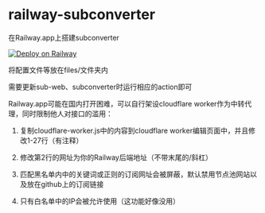 # railway-subconverter
在Railway.app上搭建subconverter

[![Deploy on Railway](https://railway.app/button.svg)](https://railway.app/new/template?template=https%3A%2F%2Fgithub.com%2Ftpdh%2Frailway-subconverter&referralCode=y7njpi)

将配置文件等放在files/文件夹内

需要更新sub-web、subconverter时运行相应的action即可

Railway.app可能在国内打开困难，可以自行架设cloudflare worker作为中转代理，同时限制他人对接口的滥用：

1. 复制cloudflare-worker.js中的内容到cloudflare worker编辑页面中，并且修改1-27行（有注释）

1. 修改第2行的网址为你的Railway后端地址（不带末尾的/斜杠）

1. 匹配黑名单内中的关键词或正则的订阅网址会被屏蔽，默认禁用节点池网站以及放在github上的订阅链接

1. 只有白名单中的IP会被允许使用（这功能好像没用）
